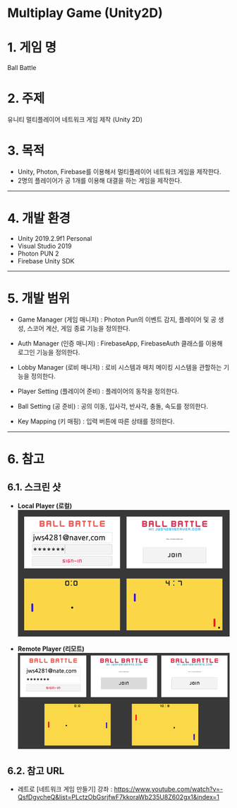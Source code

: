 Multiplay Game (Unity2D)
======================

# 1. 게임 명
Ball Battle

# 2. 주제
유니티 멀티플레이어 네트워크 게임 제작 (Unity 2D)

# 3. 목적
- Unity, Photon, Firebase를 이용해서 멀티플레이어 네트워크 게임을 제작한다.
- 2명의 플레이어가 공 1개를 이용해 대결을 하는 게임을 제작한다.

****
# 4. 개발 환경
* Unity 2019.2.9f1 Personal
* Visual Studio 2019
* Photon PUN 2
* Firebase Unity SDK

****
# 5. 개발 범위
* Game Manager (게임 매니저)
: Photon Pun의 이벤트 감지, 플레이어 및 공 생성, 스코어 계산, 게임 종료 기능을 정의한다.

* Auth Manager (인증 매니저)
: FirebaseApp, FirebaseAuth 클래스를 이용해 로그인 기능을 정의한다.

* Lobby Manager (로비 매니저)
: 로비 시스템과 매치 메이킹 시스템을 관할하는 기능을 정의한다.

* Player Setting (플레이어 준비)
: 플레이어의 동작을 정의한다.

* Ball Setting (공 준비)
: 공의 이동, 입사각, 반사각, 충돌, 속도를 정의한다.

* Key Mapping (키 매핑)
: 입력 버튼에 따른 상태를 정의한다.

****
# 6. 참고
## 6.1. 스크린 샷
* **Local Player (로컬)**
![ref1](https://github.com/Jeongwonseok/Portfolio_JWS/blob/master/image/pong/local.png)

* **Remote Player (리모트)**
![ref1](https://github.com/Jeongwonseok/Portfolio_JWS/blob/master/image/pong/remote.png)

## 6.2. 참고 URL
* 레트로 [네트워크 게임 만들기] 강좌 : https://www.youtube.com/watch?v=-QsfDgvcheQ&list=PLctzObGsrjfwF7kkoraWb235U8Z602gx1&index=1
